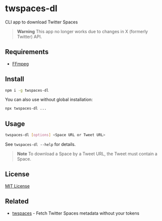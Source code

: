 # twspaces-dl

CLI app to download Twitter Spaces

> **Warning**
> This app no longer works due to changes in X (formerly Twitter) API.

## Requirements

- [FFmpeg](https://ffmpeg.org/)

## Install

```bash
npm i -g twspaces-dl
```

You can also use without global installation:

```bash
npx twspaces-dl ...
```

## Usage

```bash
twspaces-dl [options] <Space URL or Tweet URL>
```

See `twspaces-dl --help` for details.

> **Note**
> To download a Space by a Tweet URL, the Tweet must contain a Space.

## License

[MIT License](LICENSE)

## Related

- [twspaces](https://github.com/yuseisui/twspaces) - Fetch Twitter Spaces metadata without your tokens
